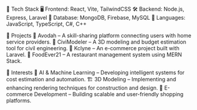 🚀 Tech Stack
🖥️ Frontend: React, Vite, TailwindCSS
🛠️ Backend: Node.js, Express, Laravel
💾 Database: MongoDB, Firebase, MySQL
📌 Languages: JavaScript, TypeScript, C#, C++

📂 Projects
🔹 Avodah – A skill-sharing platform connecting users with home service providers.
🔹 CiviModeler – A 3D modeling and budget estimation tool for civil engineering.
🔹 Kclyne – An e-commerce project built with Laravel.
🔹 FoodEver21 – A restaurant management system using MERN Stack.

🎯 Interests
🤖 AI & Machine Learning – Developing intelligent systems for cost estimation and automation.
🏗️ 3D Modeling – Implementing and enhancing rendering techniques for construction and design.
🛒 E-commerce Development – Building scalable and user-friendly shopping platforms.
